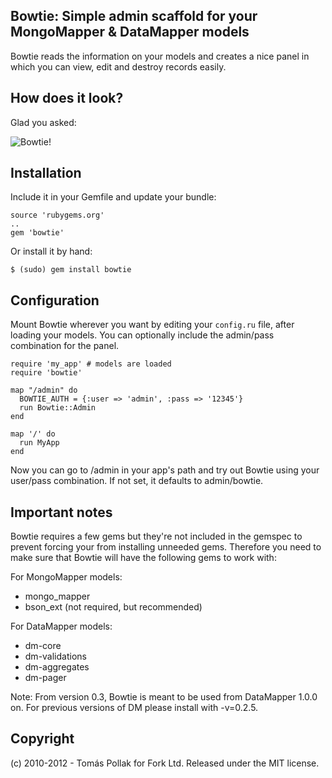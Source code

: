 ## Bowtie: Simple admin scaffold for your MongoMapper & DataMapper models

Bowtie reads the information on your models and creates a nice panel in which you can view, edit and destroy records easily.

## How does it look?

Glad you asked:

![Bowtie!](https://github.com/tomas/bowtie/raw/master/screenshot.png)

## Installation

Include it in your Gemfile and update your bundle:

    source 'rubygems.org'
    ..
    gem 'bowtie'
  
Or install it by hand:

    $ (sudo) gem install bowtie

## Configuration

Mount Bowtie wherever you want by editing your `config.ru` file, after loading your models. You can optionally include the admin/pass combination for the panel.

    require 'my_app' # models are loaded
    require 'bowtie'

    map "/admin" do
      BOWTIE_AUTH = {:user => 'admin', :pass => '12345'}
      run Bowtie::Admin
    end

    map '/' do
      run MyApp
    end

Now you can go to /admin in your app's path and try out Bowtie using your user/pass combination. If not set, it defaults to admin/bowtie.

## Important notes

Bowtie requires a few gems but they're not included in the gemspec to prevent forcing your from installing unneeded gems. Therefore you need to make sure that Bowtie will have the following gems to work with: 

For MongoMapper models:
 
 * mongo_mapper
 * bson_ext (not required, but recommended)

For DataMapper models: 

 * dm-core
 * dm-validations
 * dm-aggregates
 * dm-pager

Note: From version 0.3, Bowtie is meant to be used from DataMapper 1.0.0 on. For previous versions of DM please install with -v=0.2.5.

## Copyright

(c) 2010-2012 - Tomás Pollak for Fork Ltd. Released under the MIT license.
